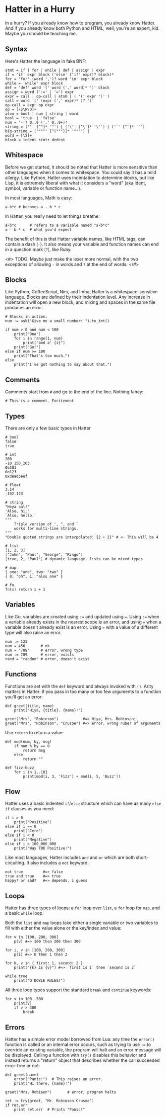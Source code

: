 # Hatter in a Hurry

In a hurry? If you already know how to program, you already know
Hatter. And if you already know both Python and HTML, well, you're an
expert, kid. Maybe you should be teaching me.

## Syntax

Here's Hatter the language in fake BNF:

```
stmt = if | for | while | def | assign | expr
if = 'if' expr block ('else' ('if' expr)? block)*
for = 'for' (word ',')? word 'in' expr block
while = 'while' expr block
def = 'def' word '(' word (',' word)* ')' block
assign = word (':=' | '=') expr
expr = call | op-call | atom | ( '(' expr ')' )
call = word '(' (expr (',' expr)* )? ')'
op-call = expr op expr
op = [\S\W\D]+
atom = bool | num | string | word
bool = 'true' | 'false'
num = '-'? 0..9 ('.' 0..9+)?
string = ('"' [^"]* '"') | ('\'' [^\']* '\'') | ('`' [^`]* '`')
big-string = ('"""' [^(""")]* '"""') |
word = [\S]+
block = indent stmt+ dedent
```

## Whitespace

Before we get started, it should be noted that Hatter is more
sensitive than other languages when it comes to whitespace. You could
say it has a mild allergy. Like Python, Hatter uses indentation to
determine blocks, but like Lisp, it is extremely liberal with what it
considers a "word" (aka ident, symbol, variable or function name...).

In most languages, Math is easy:

    a-b*c # becomes a - b * c

In Hatter, you really need to let things breathe:

    a-b*c      # refers to a variable named "a-b*c"
    a - b * c  # what you'd expect

The benefit of this is that Hatter variable names, like HTML tags, can
contain a dash (`-`). It also means your variable and function names
can end in a question mark (`?`), like Ruby.

<#>
    TODO: Maybe just make the lexer more normal, with the two
    exceptions of allowing `-` in words and `?` at the end of words.
</#>

## Blocks

Like Python, CoffeeScript, Nim, and Imba, Hatter is a
whitespace-sensitive language. Blocks are defined by their indentation
level. Any increase in indentation will open a new block, and mixing
and spaces in the same file produces an error.

```hatter
# Blocks in action.
num := ask("Give me a small number: ").to_int()

if num > 0 and num < 100
    print("One")
    for i in range(1, num)
        print("and a' {i}")
    print("Go!")
else if num >= 100
    print("That's too much.")
else
    print("I've got nothing to say about that.")
```

## Comments

Comments start from `#` and go to the end of the line. Nothing fancy:

```hatter
# This is a comment. Excitement.
```

## Types

There are only a few basic types in Hatter

```hatter
# bool
false
true

# int
200
-10_150_203
0b101
0o123
0xdeadbeef

# float
3.14
-102.123

# string
"Heya pal!"
'Also, hi.'
`Also, hello.`
"""
    Triple version of ', ", and `
    works for multi-line strings.
"""
"Double quoted strings are interpolated: {2 + 2}" # <- This will be 4

# list
[1, 2, 3]
["John", "Paul", "George", "Ringo"]
[true, 2, "Paul"] # dynamic language, lists can be mixed types

# map
{ one: "one", two: "two" }
{ 0: "oh", 1: "also one" }

# fn
fn(x) return x + 1
```

## Variables

Like Go, variables are created using `:=` and updated using `=`.
Using `:=` when a variable already exists in the nearest scope is an
error, and using `=` when a variable doesn't already exist is an
error. Using `=` with a value of a different type will also raise an
error.

```hatter
num := 123
num = 456       # ok
num = '789'     # error, wrong type
num := 789      # error, exists
rand = "random" # error, doesn't exist
```

## Functions

Functions are set with the `def` keyword and always invoked with `()`.
Arity matters in Hatter: if you pass in too many or too few arguments
to a function you'll get an error:

```hatter
def greet(title, name)
    print("Hiya, {title}. {name}!")

greet("Mrs", "Robinson")           #=> Hiya, Mrs. Robinson!
greet("Mrs", "Robinson", "Crusoe") #=> error, wrong nuber of arguments
```

Use `return` to return a value:

```hatter
def mod(num, by, msg)
    if num % by == 0
        return msg
    else
        return ""

def fizz-buzz
    for i in 1..101
        print(mod(i, 3, 'Fizz') + mod(i, 5, 'Buzz'))
```

## Flow

Hatter uses a basic indented `if`/`else` structure which can have as
many `else if` clauses as you need:

```hatter
if i > 0
    print("Positive")
else if i == 0
    print("Cero")
else if i < 0
    print("Negative")
else if i > 100_000_000
    print("Way TOO Positive!")
```

Like most languages, Hatter includes `and` and `or` which are both
short-circuiting. It also includes a `not` keyword:

```hatter
not true         #=> false
true and true    #=> true
happy? or sad?   #=> depends, i guess
```

## Loops

Hatter has three types of loops: a `for` loop over `list`, a `for`
loop for `map`, and a basic `while` loop.

Both the `list` and `map` loops take either a single variable or two
variables to fill with either the value alone or the key/index and
value:

```hatter
for v in [100, 200, 300]
    p(v) #=> 100 then 200 then 300

for i, v in [100, 200, 300]
    p(i) #=> 0 then 1 then 2

for k, v in { first: 1, second: 2 }
    print("{k} is {v}") #=> `first is 1` then `second is 2`

while true
    print("O'DOYLE RULES!")
```

All three loop types support the standard `break` and `continue`
keywords:

```hatter
for v in 100..500
    print(v)
    if v > 300
        break
```

## Errors

Hatter has a simple error model borrowed from Lua: any time the
`error()` function is called or an internal error occurs, such as
trying to use `:=` to override an existing variable, the program will
halt and an error message will be displayed. Calling a function with
`try()` disables this behavior and instead returns a "return" object
that describes whether the call succeeded error-free or not:

```hatter
def greet(name)
    error("Panic!")  # This raises an error.
    print("Hi there, {name}!")

greet("Mrs. Robison")       # error, program halts

ret := try(greet, "Mr. Robinson Crusoe")
if ret.err
    print ret.err  # Prints "Panic!"
```
